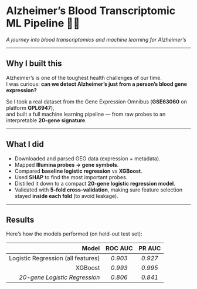 # Alzheimer’s Blood Transcriptomic ML Pipeline 🧬🧠  
*A journey into blood transcriptomics and machine learning for Alzheimer’s*  

---

## Why I built this
Alzheimer’s is one of the toughest health challenges of our time.  
I was curious: **can we detect Alzheimer’s just from a person’s blood gene expression?**  

So I took a real dataset from the Gene Expression Omnibus (**GSE63060** on platform **GPL6947**),  
and built a full machine learning pipeline — from raw probes to an interpretable **20-gene signature**.  

---

## What I did
- Downloaded and parsed GEO data (expression + metadata).  
- Mapped **Illumina probes → gene symbols**.  
- Compared **baseline logistic regression** vs **XGBoost**.  
- Used **SHAP** to find the most important probes.  
- Distilled it down to a compact **20-gene logistic regression model**.  
- Validated with **5-fold cross-validation**, making sure feature selection stayed **inside each fold** (to avoid leakage).  

---
## Results 
Here’s how the models performed (on held-out test set):  

| Model | ROC AUC | PR AUC |
|------:|:-------:|:------:|
| Logistic Regression (all features) | *0.903* | *0.927* |
| XGBoost | *0.993* | *0.995* |
| *20-gene Logistic Regression* | *0.806* | *0.841* |
